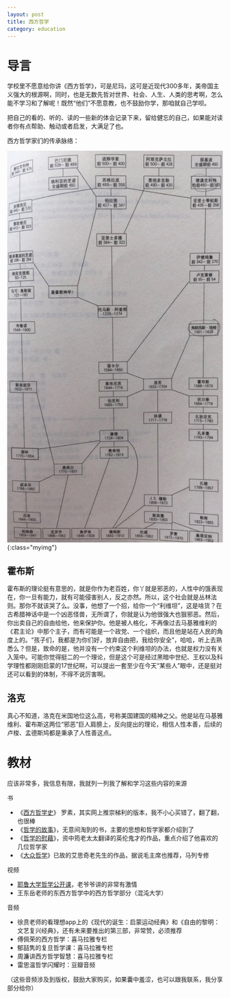 ```yaml
---
layout: post
title: 西方哲学
category: education
---
```



# 导言

学校里不愿意给你讲《西方哲学》，可是尼玛，这可是近现代300多年，美帝国主义强大的根源啊，同时，也是无数先哲对世界、社会、人生、人类的思考啊，怎么能不学习和了解呢！既然“他们”不愿意教，也不鼓励你学，那咱就自己学呗。

把自己的看的、听的、读的一些新的体会记录下来，留给健忘的自己，如果能对读者你有点帮助、触动或者启发，大满足了也。

西方哲学家们的传承脉络：

![](/images/20190516/1557969359999.jpg){:class="myimg"}


## 霍布斯

霍布斯的理论挺有意思的，就是你作为老百姓，你丫就是邪恶的，人性中的饿表现在，你一旦有能力，就有可能侵害别人，反之亦然。所以，这个社会就是丛林法则。那你不就该哭了么。没事，他想了一个招，给你一个“利维坦”，这是啥货？在古希腊神话中是一个凶恶怪兽，无所谓了，你就是认为他很强大也狠邪恶。然后，你出卖自己的自由给他，他来保护你。他是被人格化，不再像过去马基雅维利的《君主论》中那个主子，而有可能是一个政党、一个组织，而且他是站在人民的角度上的。“孩子们，我都是为你们好，放弃自由把，我给你安全”，哈哈，听上去熟悉么？但是，致命的是，他并没有一个约束这个利维坦的办法，也就是权力没有关入笼中。可能你觉得挺二的一个理论，但是这个可是经过黑暗中世纪、王权以及科学理性都刚刚启蒙的17世纪啊，可以提出一套至少在今天“某些人”眼中，还是挺对还可以看到的体制，不得不说厉害啊。

## 洛克

真心不知道，洛克在米国地位这么高，号称美国建国的精神之父。他是站在马基雅维利、霍布斯这两位“邪恶”巨人肩膀上，反向提出的理论，相信人性本善，后续的卢梭、孟德斯鸠都是秉承了人性善这点。

# 教材

应该非常多，我信息有限，我就列一列我了解和学习这些内容的来源

书

- 《[西方哲学史](https://book.douban.com/subject/1008189/)》 罗素，其实网上推崇梯利的版本，我不小心买错了，翻了翻，也很棒
- 《[哲学的故事](https://book.douban.com/subject/14439405/)》，无意间淘到的书，主要的思想和哲学家都介绍到了
- 《[哲学的慰藉](https://book.douban.com/subject/1045201/)》，资中筠老太太翻译的英伦鬼才的作品，重点介绍了他喜欢的几位哲学家
- 《[大众哲学](https://book.douban.com/subject/3658068/)》已故的艾思奇老先生的作品，据说毛主席也推荐，马列专修

视频

- [耶鲁大学哲学公开课](https://www.bilibili.com/video/av13373871)，老爷爷讲的非常有激情
- 王东岳老师的东西方哲学中的西方哲学部分（混沌大学）

音频

- 徐贲老师的看理想app上的《现代的诞生：启蒙运动经典》和《自由的黎明：文艺复兴经典》，还有未来要推出的第三部，非常赞，必须推荐
- 傅佩荣的西方哲学：喜马拉雅专栏
- 郁喆隽的复旦哲学课：喜马拉雅专栏
- 周濂讲西方哲学智慧：喜马拉雅专栏
- 雷思温哲学闪耀时：豆瓣音频

（这些音频涉及到版权，鼓励大家购买，如果囊中羞涩，也可以跟我联系，我分享部分给你）